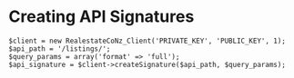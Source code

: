 Creating API Signatures
=======================

````
$client = new RealestateCoNz_Client('PRIVATE_KEY', 'PUBLIC_KEY', 1);
$api_path = '/listings/';
$query_params = array('format' => 'full');
$api_signature = $client->createSignature($api_path, $query_params);
````



